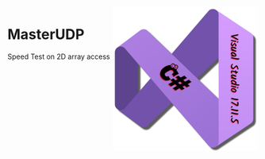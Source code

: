<img src="/images/cSharp.png" align="right" height="290"/>

# MasterUDP
 Speed Test on 2D array access
	